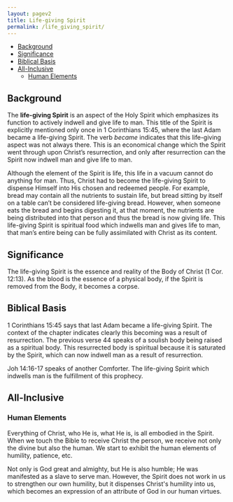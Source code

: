 ```yaml
---
layout: pagev2
title: Life-giving Spirit
permalink: /life_giving_spirit/
---
```

- [Background](#background)
- [Significance](#significance)
- [Biblical Basis](#biblical-basis)
- [All-Inclusive](#all-inclusive)
  - [Human Elements](#human-elements)

## Background

The **life-giving Spirit** is an aspect of the Holy Spirit which emphasizes its function to actively indwell and give life to man. This title of the Spirit is explicitly mentioned only once in 1 Corinthians 15:45, where the last Adam became a life-giving Spirit. The verb *became* indicates that this life-giving aspect was not always there. This is an economical change which the Spirit went through upon Christ’s resurrection, and only after resurrection can the Spirit now indwell man and give life to man.

Although the element of the Spirit is life, this life in a vacuum cannot do anything for man. Thus, Christ had to become the life-giving Spirit to dispense Himself into His chosen and redeemed people. For example, bread may contain all the nutrients to sustain life, but bread sitting by itself on a table can’t be considered life-giving bread. However, when someone eats the bread and begins digesting it, at that moment, the nutrients are being distributed into that person and thus the bread is now giving life. This life-giving Spirit is spiritual food which indwells man and gives life to man, that man’s entire being can be fully assimilated with Christ as its content.

## Significance

The life-giving Spirit is the essence and reality of the Body of Christ (1 Cor. 12:13). As the blood is the essence of a physical body, if the Spirit is removed from the Body, it becomes a corpse.

## Biblical Basis

1 Corinthians 15:45 says that last Adam became a life-giving Spirit. The context of the chapter indicates clearly this becoming was a result of resurrection. The previous verse 44 speaks of a soulish body being raised as a spiritual body. This resurrected body is spiritual because it is saturated by the Spirit, which can now indwell man as a result of resurrection.

Joh 14:16-17 speaks of another Comforter. The life-giving Spirit which indwells man is the fulfillment of this prophecy.
## All-Inclusive

### Human Elements

Everything of Christ, who He is, what He is, is all embodied in the Spirit. When we touch the Bible to receive Christ the person, we receive not only the divine but also the human. We start to exhibit the human elements of humility, patience, etc.

Not only is God great and almighty, but He is also humble; He was manifested as a slave to serve man. However, the Spirit does not work in us to strengthen our own humility, but it dispenses Christ's humility into us, which becomes an expression of an attribute of God in our human virtues.

